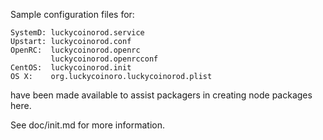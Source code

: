 Sample configuration files for:
```
SystemD: luckycoinorod.service
Upstart: luckycoinorod.conf
OpenRC:  luckycoinorod.openrc
         luckycoinorod.openrcconf
CentOS:  luckycoinorod.init
OS X:    org.luckycoinoro.luckycoinorod.plist
```
have been made available to assist packagers in creating node packages here.

See doc/init.md for more information.
